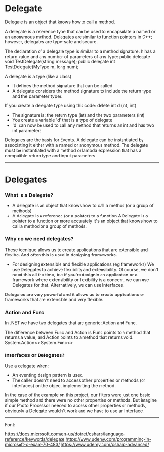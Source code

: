 ﻿# Delegate

Delegate is an object that knows how to call a method.

A delegate is a reference type that can be used to encapsulate a named or an anonymous method.
Delegates are similar to function pointers in C++; however, delegates are type-safe and secure.


The declaration of a delegate type is similar to a method signature. It has a return value and any number of parameters of any type:
public delegate void TestDelegate(string message);
public delegate int TestDelegate(MyType m, long num);

A delegate is a type (like a class)
- It defines the method signature that can be called
- A delegate considers the method signature to include the return type and the parameter types


If you create a delegate type using this code:
	delete int d (int, int)
- The signature is: the return type (int) and the two parameters (int)
- You create a variable 'd' that is a type of delegate
- 'd' can now be used to call any method that returns an int and has two int parameters


Delegates are the basis for Events.
A delegate can be instantiated by associating it either with a named or anonymous method.
The delegate must be instantiated with a method or lambda expression that has a compatible return type and input parameters. 

-------------------------------------------------------------------------------------------------------------

# Delegates

### What is a Delegate?
- A delegate is an object that knows how to call a method (or a group of methods)
- A delegate is a reference (or a pointer) to a function
A Delegate is a pointer to a function or more accurately it's an object that knows how to call a method or a group of methods.

### Why do we need delegates?
These tecnique allows us to create applications that are extensible and flexibe. And often this is used in designing frameworks.
- For designing extensible and flexible applications (eg frameworks)
We use Delegates to achieve flexibility and extensibility. Of course, we don't need this all the time, but if you're designin an application or
a framework where extensibility or flexibility is a concern, we can use Delegates for that. Alternatively, we can use Interfaces.

Delegates are very powerful and it allows us to create applications or frameworks that are extensible and very flexible.


### Action and Func

In .NET we have two delegates that are generic: Action and Func.

The difference between Func and Action is Func points to a method that returns a value, and Action points to a method that returns void.
	System.Action<>
	System.Func<>


### Interfaces or Delegates?

Use a delegate when:
- An eventing design pattern is used.
- The caller doesn't need to access other properties or methods (or interfaces) on the object implementing the method.

In the case of the example on this project, our filters were just one basic simple method and there were no other properties
or methods. But imagine if our Photo Processor needed to access other properties or methods, obviously a Delegate wouldn't work and we
have to use an Interface.

-------------------------------------------------------------------------------------------------------------
Font:

https://docs.microsoft.com/en-us/dotnet/csharp/language-reference/keywords/delegate
https://www.udemy.com/programming-in-microsoft-c-exam-70-483/
https://www.udemy.com/csharp-advanced/